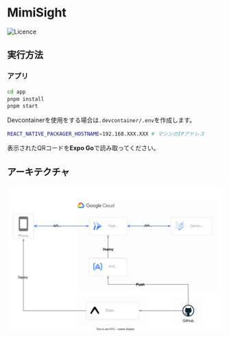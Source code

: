 # MimiSight

![Licence](https://img.shields.io/github/license/rmuraix/mimisight)

## 実行方法

### アプリ

```bash
cd app
pnpm install
pnpm start
```

Devcontainerを使用をする場合は`.devcontainer/.env`を作成します。

```bash
REACT_NATIVE_PACKAGER_HOSTNAME=192.168.XXX.XXX # マシンのIPアドレス
```

表示されたQRコードを**Expo Go**で読み取ってください。

## アーキテクチャ

![Arch](./docs/assets/architecture.drawio.svg)
